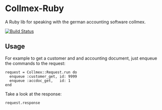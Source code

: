 # Collmex-Ruby

A Ruby lib for speaking with the german accounting software collmex. 

[![Build Status](https://secure.travis-ci.org/romanlehnert/collmex-ruby.png)](http://travis-ci.org/romanlehnert/collmex-ruby)


## Usage

For example to get a customer and and accounting document, just enqueue the commands to the request:

    request = Collmex::Request.run do
      enqueue :customer_get, id: 9999
      enqueue :accdoc_get,   id: 1
    end

Take a look at the response:

    request.response


